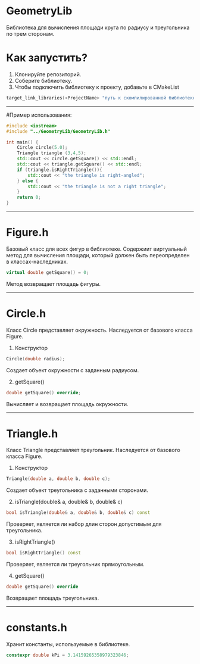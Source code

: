 # GeometryLib
Библиотека для вычисления площади круга по радиусу и треугольника по трем сторонам.
# Как запустить?
1. Клонируйте репозиторий.
2. Соберите библиотеку.
3. Чтобы подключить библиотеку к проекту, добавьте в CMakeList
```c++
target_link_libraries(<ProjectName> "путь к скомпилированной библиотеке GeometryLib")
```
____

#Пример использования:

```c++
#include <iostream>
#include "../GeometryLib/GeometryLib.h"

int main() {
    Circle circle(5.0);
    Triangle triangle (3,4,5);
    std::cout << circle.getSquare() << std::endl;
    std::cout << triangle.getSquare() << std::endl;
    if (triangle.isRightTriangle()){
        std::cout << "the triangle is right-angled";
    } else {
        std::cout << "the triangle is not a right triangle";
    }
    return 0;
}
```

____

# Figure.h

Базовый класс для всех фигур в библиотеке. Содержиит виртуальный метод для вычисления площади, который должен быть переопределен в классах-наследниках.

```c++
virtual double getSquare() = 0;
```
Метод возвращает площадь фигуры.

____
# Circle.h

Класс Circle представляет окружность. Наследуется от базового класса Figure.

1. Конструктор

```c++
Circle(double radius);
```

Создает объект окружности с заданным радиусом.

2. getSquare()
```c++
double getSquare() override;
```

Вычисляет и возвращает площадь окружности.

____

# Triangle.h

Класс Triangle представляет треугольник. Наследуется от базового класса Figure.

1. Конструктор

```c++
Triangle(double a, double b, double c);
```

Создает объект треугольника с заданными сторонами.

2. isTriangle(double& a, double& b, double& c)
```c++
bool isTriangle(double& a, double& b, double& c) const
```
Проверяет, является ли набор длин сторон допустимым для треугольника. 

3. isRightTriangle()
```c++
bool isRightTriangle() const
```
Проверяет, является ли треугольник прямоугольным.

4. getSquare()
```c++
double getSquare() override
```
Возвращает площадь треугольника.

____

# constants.h

Хранит константы, используемые в библиотеке.

```c++
constexpr double kPi = 3.14159265358979323846;
```
